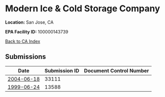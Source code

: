 # Modern Ice & Cold Storage Company

**Location:** San Jose, CA

**EPA Facility ID:** 100000143739

[Back to CA Index](../../index.md)

## Submissions

| Date | Submission ID | Document Control Number |
|------|--------------|-------------------------|
| [2004-06-18](submissions/33111.md) | 33111 |  |
| [1999-06-24](submissions/13588.md) | 13588 |  |
